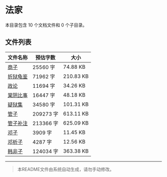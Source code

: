 # 法家

本目录包含 10 个文档文件和 0 个子目录。

## 文件列表

| 文件名称 | 预估字数 | 大小 |
|---------|---------|------|
| [商子](子藏/法家/商子.md) | 25560 字 | 74.88 KB |
| [折狱龟鉴](子藏/法家/折狱龟鉴.md) | 71962 字 | 210.83 KB |
| [政论](子藏/法家/政论.md) | 11694 字 | 34.26 KB |
| [棠阴比事](子藏/法家/棠阴比事.md) | 16447 字 | 48.18 KB |
| [疑狱集](子藏/法家/疑狱集.md) | 34580 字 | 101.31 KB |
| [管子](子藏/法家/管子.md) | 209273 字 | 613.11 KB |
| [管子补注](子藏/法家/管子补注.md) | 213366 字 | 625.09 KB |
| [邓子](子藏/法家/邓子.md) | 3909 字 | 11.45 KB |
| [邓析子](子藏/法家/邓析子.md) | 4287 字 | 12.56 KB |
| [韩非子](子藏/法家/韩非子.md) | 124034 字 | 363.38 KB |

---

> 本README文件由系统自动生成，请勿手动修改。

